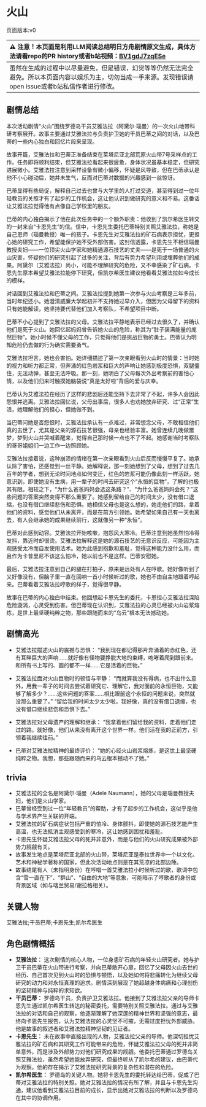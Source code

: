 # 火山
页面版本:v0
 

| :warning: 注意！本页面是利用LLM阅读总结明日方舟剧情原文生成，具体方法请看repo的PR history或者b站视频：[BV1gdJ7zqESe](https://www.bilibili.com/video/BV1gdJ7zqESe/)         |
|:----------------------------|
| 虽然在生成的过程中以尽量避免，但是错误，幻觉等等仍然无法完全避免。所以本页面内容以娱乐为主，切勿当成一手来源。发现错误请open issue或者b站私信作者进行修改。|



## 剧情总结
本次活动剧情“火山”围绕罗德岛干员艾雅法拉（阿黛尔·瑙曼）的一次火山地带科研考察展开。故事主要通过艾雅法拉与负责护卫她的干员巴蒂之间的对话，以及巴蒂的一些内心独白和回忆片段来呈现。

故事开篇，艾雅法拉和巴蒂正准备结束在莱塔尼亚北部荒原火山带7号采样点的工作。任务即将顺利结束，但艾雅法拉看起来很疲惫，身体状况虽基本稳定，但研究进展微小。艾雅法拉注意到采样设备有微小偏移，怀疑是风导致，但在巴蒂承认是他不小心碰动后，她并未生气，反而对巴蒂对数据的兴趣感到一丝惊讶。

巴蒂显得有些局促，解释自己过去也曾与大学里的人打过交道，甚至得到过一位年轻教员的关照才有了起步的工作机会，这让他认识到做研究的意义和不易。这番话让艾雅法拉觉得他有点像自己学校里的朋友。

巴蒂的内心独白揭示了他在此次任务中的一个额外职责：他收到了凯尔希医生转交的一封来自“卡恩先生”的信。信中，卡恩先生委托巴蒂特别关照艾雅法拉，称她是自己恩师（瑙曼教授）唯一的孩子。卡恩先生对艾雅法拉的矿石病表示担忧，更担心她的研究工作，希望能保护她不受外部伤害。这封信透露，卡恩先生不相信瑙曼教授夫妇——一位顶尖火山学家和她精通源石技艺的丈夫——是死于一场普通的火山灾害，怀疑他们的研究引起了过多的关注，背后有势力希望利用或埋葬他们的成果。阿黛尔（艾雅法拉）尚小，可能不理解研究的危险，又不幸感染了矿石病。卡恩先生原本希望艾雅法拉能停下研究，但凯尔希医生建议他看看艾雅法拉如今成长的模样。

对话回到艾雅法拉和巴蒂之间。艾雅法拉提到她第一次参与火山考察是三年多前，当时年纪还小。她澄清威廉大学起初并不支持她过早介入，但因为父母留下的资料只有她能解读，她坚持要代替他们加入考察队，不希望项目中断。

巴蒂不小心提到了艾雅法拉的父母。艾雅法拉平静地表示已经过去很久了，并确认他们是死于火山。她回忆起妈妈曾告诉她火山的危险，称其为“肚子装满能量的庞然巨物”。她小时候不懂父母的工作，只觉得他们是挑战巨物的勇士。巴蒂认为明知危险仍去做的行为确实需要勇气。

艾雅法拉坦言，她也会害怕。她详细描述了第一次亲眼看到火山时的情景：当时她的视力和听力都正常，但奔涌的红色岩浆和巨大的声响让她感到极度恐惧，双腿僵住，无法动弹，甚至无法呼吸。那一刻，她明白了父母每次外出考察前的害怕心情，以及他们归来时触摸她脑袋说“真是太好啦”背后的爱与庆幸。

巴蒂认为艾雅法拉在经历了这样的悲剧后还能坚持下去非常了不起，许多人会因此怨恨并逃离。艾雅法拉回忆说，父母出事后，很多人也劝她放弃研究、过“正常”生活，她理解他们的担心，但她做不到。

当巴蒂问她是否怨恨时，艾雅法拉承认有一点难过，非常想念父母，不敢相信他们真的去世了，尤其是父亲的源石技艺很强，母亲也经验丰富。她曾连续几晚做噩梦，梦到火山并哭喊着醒来，觉得自己那时候一点也不了不起。她感谢当时考察队的哥哥姐姐们一边工作一边照顾她。

艾雅法拉接着说，这种崩溃的情绪在第一次亲眼看到火山后反而慢慢平复了。她承认除了害怕，还感觉到一丝平静。她解释说，那一刻她想到了父母，想到了过去几百年的学者，想到无论时间地点如何变迁，红色的岩浆可能仍像此刻一样活跃。她意识到，即使她没有生病，用一辈子的时间去研究这个“永恒的巨物”，了解的也极其有限。相较之下，“为什么爸爸妈妈会选这条路？”、“为什么爸爸妈妈会死？”这些问题的答案突然变得不那么重要了。她感到留给自己的时间太少，没有借口退缩，也没有借口继续悲伤和恐惧。她相信父母也是这么想的，她走他们的路，拿着他们的资料，感觉他们从未离开，而是在前方引领她。她希望如果自己有一天也离去，有人会继承她的成果继续前行，这就像另一种“永恒”。

巴蒂对此感到动容。艾雅法拉开始咳嗽，抱怨风大寒冷。巴蒂注意到她虽然怕冷得发抖，靠近时却很烫。艾雅法拉解释这是她的源石技艺的无意识反应，可能因为主观感受太冷而自发使用法术。她为此感到抱歉和羞耻，觉得这种能力没什么用，而且作为卡普里尼不该这么怕冷，她以前也不是这样。巴蒂安慰她。

最后，艾雅法拉注意到自己的腿在打拍子，原来是远处有人在哼歌。她好像听到了又好像没有，但脑子里一直在回响一首小时候听过的歌，她也不由自主地跟着哼起来。巴蒂看着艾雅法拉哼歌的样子，觉得很平静。

故事在巴蒂的内心独白中结束。他回想起卡恩先生的委托，卡恩担心艾雅法拉深陷危险漩涡，心灵受到伤害。但巴蒂现在认识到，艾雅法拉的心灵已经被火山岩浆熔炼，是世上最坚硬纯粹之物，那些跟随而来的“乌云”根本无法撼动她。
## 剧情高光
- 艾雅法拉描述火山的震撼与恐惧：
“我到现在都记得那片奔涌着的赤红色，还有耳畔巨大的声响......就好像有怪物要挣脱大地的束缚，咆哮着爬到跟前来。 和所有书上写的、画的都不一样......它是活着的巨物。”

- 艾雅法拉面对火山巨物时的顿悟与平静：
“而就算我没有得病，也不出什么意外，用我一辈子的时间去尝试着研究它、理解它，我对面前的永恒巨物，又能够了解多少？......这些问题的答案......相比眼前这个永恒的问题来说，突然就没那么重要了。”
“留给我的时间太少太少啦。我好像，真的没有借口退缩，也没有借口继续悲伤和恐惧下去。”

- 艾雅法拉对父母遗产的理解和继承：
“我拿着他们留给我的资料，走着他们走过的路。就好像，他们从来没有离开这个世界一样。他们活在我的正前方，引领着我继续往前。”

- 巴蒂对艾雅法拉精神的最终评价：
“她的心经火山岩浆熔炼，是这世上最坚硬纯粹之物。我想，那些跟随而来的乌云根本撼动不了她。”
## trivia
- 艾雅法拉的全名是阿黛尔·瑙曼（Adele Naumann），她的父母是瑙曼教授夫妇，他们是火山学家。
- 巴蒂曾经受到过一位“年轻教员”的帮助，才有了起步的工作机会，这似乎是他与学术界产生关联的开端。
- 艾雅法拉的矿石病症状包括严重的怕冷、身体颤抖，即使她的源石技艺能产生高温，也无法抵消主观感受到的寒冷，这让她感到困扰和羞耻。
- 卡恩先生怀疑艾雅法拉父母的死并非意外，而是与他们的火山研究成果被外部势力觊觎有关。
- 故事发生地点是莱塔尼亚北部的火山带，莱塔尼亚是泰拉世界中一个以文化、艺术和神秘学著称的国家，但此次活动地点则是在其荒凉的北部边陲。
- 故事结尾有人（未指明身份）在哼唱一首艾雅法拉小时候听过的歌，歌词中包含“雪一直在下”、“群山”、“自由的大地”等意象，可能暗示了哼歌者的身份或背景区域（如与喀兰贸易/谢拉格相关）。
## 关键人物
艾雅法拉;干员巴蒂;卡恩先生;凯尔希医生
## 角色剧情概括
-   **艾雅法拉：** 这次剧情的核心人物，一位身患矿石病的年轻火山研究者。她与护卫干员巴蒂在火山带进行考察，并向巴蒂敞开心扉，回忆了父母因火山去世的经历、自己首次见到火山时的恐惧与顿悟，以及她如何将悲痛转化为继续父母研究的动力和对永恒真理的追求。剧情深刻展现了她超越身体病痛和心理创伤的坚韧精神与纯粹的求知欲。
-   **干员巴蒂：** 罗德岛干员，负责护卫艾雅法拉。他接到了艾雅法拉父亲的导师卡恩先生通过凯尔希医生转达的秘密委托，需要特别关照艾雅法拉。通过与艾雅法拉的对话和自己的观察，他逐渐理解了她深邃的精神世界和坚强的意志，最终向卡恩先生报告，认为艾雅法拉的心灵坚不可摧，无需过度担忧外部威胁。他是故事的叙述者和艾雅法拉精神坚韧的见证者。
-   **卡恩先生：** 未在故事中直接出现的人物，艾雅法拉父亲的导师。他深切担忧艾雅法拉的矿石病和其研究工作可能带来的危险，怀疑艾雅法拉父母的死并非简单意外，而是涉及外部势力对他们研究成果的觊觎。他委托巴蒂通过罗德岛关照艾雅法拉，虽然希望她能放弃研究，但最终听从了凯尔希的建议，由巴蒂代为观察。他的存在揭示了艾雅法拉研究背景的复杂性和潜在的危险。
-   **凯尔希医生：** 罗德岛的关键人物。她将卡恩先生的委托转达给巴蒂，促成了巴蒂对艾雅法拉的特别关照。她对艾雅法拉的情况有所了解，并且与卡恩先生沟通，建议他看到艾雅法拉目前的成长，显示出她对艾雅法拉的判断以及罗德岛在其中的协调作用。